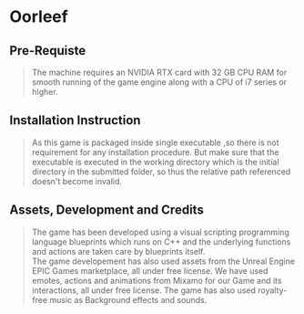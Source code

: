 # Oorleef

## Pre-Requiste
>The machine requires an NVIDIA RTX card with 32 GB CPU RAM for smooth running of the game engine along with a CPU of i7 series or higher.
## Installation Instruction 
> As this game is packaged inside single executable ,so there is not requirement for any installation procedure. But make sure that the executable is executed in the working directory which is the initial directory in the submitted folder, so thus the relative path referenced doesn't become invalid.
## Assets, Development and Credits
> The game has been developed using a visual scripting programming language blueprints which runs on C++ and the underlying functions and actions are taken care by blueprints itself.</br>
The game developement has also used assets from the Unreal Engine EPIC Games marketplace, all under free license.
We have used emotes, actions and animations from Mixamo for our Game and its interactions, all under free license.
The game has also used royalty- free music as Background effects and sounds.
